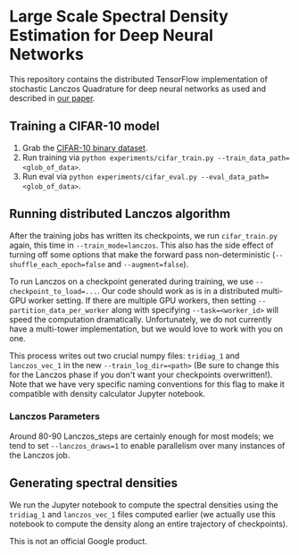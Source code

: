 # Large Scale Spectral Density Estimation for Deep Neural Networks

This repository contains the distributed TensorFlow implementation of stochastic Lanczos
Quadrature for deep neural networks as used and described in [our paper](https://arxiv.org/abs/1901.10159).

## Training a CIFAR-10 model
1. Grab the [CIFAR-10 binary dataset](https://www.cs.toronto.edu/~kriz/cifar.html).
2. Run training via `python experiments/cifar_train.py --train_data_path=<glob_of_data>`.
3. Run eval via `python experiments/cifar_eval.py --eval_data_path=<glob_of_data>`.


## Running distributed Lanczos algorithm
After the training jobs has written its checkpoints, we run `cifar_train.py` again, this time in `--train_mode=lanczos`. This also has the side effect of turning off some options that make the forward pass non-deterministic (`--shuffle_each_epoch=false` and `--augment=false`).

To run Lanczos on a checkpoint generated during training, we use `--checkpoint_to_load=...`. Our code should work as is in a distributed multi-GPU worker setting. If there are multiple GPU workers, then setting `--partition_data_per_worker` along with specifying `--task=<worker_id>` will speed the computation dramatically. Unfortunately, we do not currently have a multi-tower implementation, but we would love to work with you on one.

This process writes out two crucial numpy files: `tridiag_1` and `lanczos_vec_1` in the new `--train_log_dir=<path>` (Be sure to change this for the Lanczos phase if you don't want your checkpoints overwritten!). Note that we have very specific naming conventions for this flag to make it compatible with density calculator Jupyter notebook.


### Lanczos Parameters
Around 80-90 Lanczos_steps are certainly enough for most
models; we tend to set `--lanczos_draws=1` to enable parallelism over many
instances of the Lanczos job.

## Generating spectral densities
We run the Jupyter notebook to compute the spectral densities using the `tridiag_1` and `lanczos_vec_1` files computed earlier (we actually use this notebook to compute the density along an entire trajectory of checkpoints).


This is not an official Google product.
